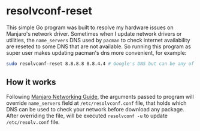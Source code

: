 # resolvconf-reset

This simple Go program was built to resolve my hardware issues on Manjaro's network driver. Sometimes when I update network drivers or utilities, the `name_servers` DNS used by `pacman` to check internet availability are reseted to some DNS that are not available. So running this program as super user makes updating pacman's dns more convenient, for example:

```bash
sudo resolvconf-reset 8.8.8.8 8.8.4.4 # Google's DNS but can be any of your choice
```

## How it works

Following [Manjaro Networking Guide](https://wiki.manjaro.org/index.php/Networking), the arguments passed to program will override `name_servers` field at `/etc/resolvconf.conf` file, that holds which DNS can be used to check your network before download any package. After overriding the file, will be executed `resolvconf -u` to update `/etc/resolv.conf` file.
